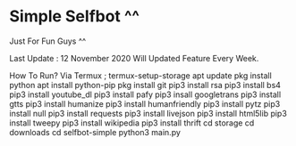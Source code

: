# Simple Selfbot ^^
Just For Fun Guys ^^

Last Update : 12 November 2020
Will Updated Feature Every Week.

How To Run?
Via Termux ;
termux-setup-storage
apt update
pkg install python
apt install python-pip
pkg install git
pip3 install rsa
pip3 install bs4
pip3 install youtube_dl
pip3 install pafy
pip3 insall googletrans
pip3 install gtts
pip3 install humanize
pip3 install humanfriendly
pip3 install pytz
pip3 install null
pip3 install requests
pip3 install livejson
pip3 install html5lib
pip3 install tweepy
pip3 install wikipedia
pip3 install thrift
cd storage
cd downloads
cd selfbot-simple
python3 main.py

